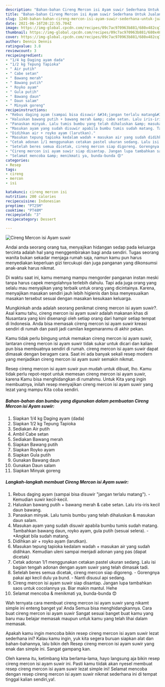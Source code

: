 ```yaml
---
description: "Bahan-bahan Cireng Mercon isi Ayam suwir Sederhana Untuk Jualan"
title: "Bahan-bahan Cireng Mercon isi Ayam suwir Sederhana Untuk Jualan"
slug: 1240-bahan-bahan-cireng-mercon-isi-ayam-suwir-sederhana-untuk-jualan
date: 2021-06-16T20:22:55.704Z
image: https://img-global.cpcdn.com/recipes/09c7ac970963b881/680x482cq70/cireng-mercon-isi-ayam-suwir-foto-resep-utama.jpg
thumbnail: https://img-global.cpcdn.com/recipes/09c7ac970963b881/680x482cq70/cireng-mercon-isi-ayam-suwir-foto-resep-utama.jpg
cover: https://img-global.cpcdn.com/recipes/09c7ac970963b881/680x482cq70/cireng-mercon-isi-ayam-suwir-foto-resep-utama.jpg
author: Dennis Dennis
ratingvalue: 3.8
reviewcount: 3
recipeingredient:
- "1/4 kg Daging ayam dada"
- "1/2 kg Tepung Tapioka"
- " Air putih"
- " Cabe setan"
- " Bawang merah"
- " Bawang putih"
- " Royko ayam"
- " Gula putih"
- " Bawang daun"
- " Daun salam"
- " Minyak goreng"
recipeinstructions:
- "Rebus daging ayam (sampai bisa disuwir &#34;jangan terlalu matang&#34;). Kemudian suwir kecil-kecil."
- "Haluskan bawang putih + bawang merah &amp; cabe setan. Lalu iris-iris kecil daun bawang."
- "Panaskan minyak. Lalu tumis bumbu yang telah dihaluskan &amp; masukan daun salam."
- "Masukan ayam yang sudah disuwir apabila bumbu tumis sudah matang. Tambahkan bawang daun, royko ayam, gula putih (sesuai selera).  *Angkat bila sudah matang."
- "Didihkan air + royko ayam (larutkan)."
- "Masukan tepung tapioka kedalam wadah + masukan air yang sudah didihkan. Kemudian uleni sampai menjadi adonan yang pas (dapat dicetak)"
- "Cetak adonan 1/1 menggunakan cetakan pastel ukuran sedang. Lalu isi bagian tengah adonan dengan ayam suwir yang telah dimasak tadi."
- "Setelah beres semua dicetak, cireng mercon siap digoreng. Gorengnya pakai api kecil dulu ya bund. Nanti disusul api sedang."
- "Cireng mercon isi ayam suwir siap disantap. Jangan lupa tambahkan saos untuk cocolannya ya. Biar makin mantul. Hehe"
- "Selamat mencoba &amp; menikmati ya, bunda-bunda 😍"
categories:
- Resep
tags:
- cireng
- mercon
- isi

katakunci: cireng mercon isi 
nutrition: 200 calories
recipecuisine: Indonesian
preptime: "PT25M"
cooktime: "PT48M"
recipeyield: "3"
recipecategory: Dessert

---
```



![Cireng Mercon isi Ayam suwir](https://img-global.cpcdn.com/recipes/09c7ac970963b881/680x482cq70/cireng-mercon-isi-ayam-suwir-foto-resep-utama.jpg)

Andai anda seorang orang tua, menyajikan hidangan sedap pada keluarga tercinta adalah hal yang menggembirakan bagi anda sendiri. Tugas seorang  wanita bukan sekadar menjaga rumah saja, namun kamu pun harus menyediakan keperluan gizi tercukupi dan juga panganan yang dikonsumsi anak-anak harus nikmat.

Di waktu  saat ini, kamu memang mampu mengorder panganan instan meski tanpa harus capek mengolahnya terlebih dahulu. Tapi ada juga orang yang selalu mau menyajikan yang terbaik untuk orang yang dicintainya. Karena, menyajikan masakan sendiri jauh lebih higienis dan bisa menyesuaikan masakan tersebut sesuai dengan masakan kesukaan keluarga. 



Mungkinkah anda adalah seorang penikmat cireng mercon isi ayam suwir?. Asal kamu tahu, cireng mercon isi ayam suwir adalah makanan khas di Nusantara yang kini disenangi oleh setiap orang dari hampir setiap tempat di Indonesia. Anda bisa memasak cireng mercon isi ayam suwir kreasi sendiri di rumah dan pasti jadi camilan kegemaranmu di akhir pekan.

Kamu tidak perlu bingung untuk memakan cireng mercon isi ayam suwir, lantaran cireng mercon isi ayam suwir tidak sukar untuk dicari dan kalian pun bisa membuatnya sendiri di rumah. cireng mercon isi ayam suwir dapat dimasak dengan beragam cara. Saat ini ada banyak sekali resep modern yang menjadikan cireng mercon isi ayam suwir semakin nikmat.

Resep cireng mercon isi ayam suwir pun mudah untuk dibuat, lho. Kamu tidak perlu repot-repot untuk memesan cireng mercon isi ayam suwir, karena Kamu bisa menghidangkan di rumahmu. Untuk Kita yang ingin membuatnya, inilah resep menyajikan cireng mercon isi ayam suwir yang lezat yang mampu Kita coba sendiri.

<!--inarticleads1-->

##### Bahan-bahan dan bumbu yang digunakan dalam pembuatan Cireng Mercon isi Ayam suwir:

1. Siapkan 1/4 kg Daging ayam (dada)
1. Siapkan 1/2 kg Tepung Tapioka
1. Sediakan  Air putih
1. Ambil  Cabe setan
1. Sediakan  Bawang merah
1. Siapkan  Bawang putih
1. Siapkan  Royko ayam
1. Siapkan  Gula putih
1. Gunakan  Bawang daun
1. Gunakan  Daun salam
1. Siapkan  Minyak goreng




<!--inarticleads2-->

##### Langkah-langkah membuat Cireng Mercon isi Ayam suwir:

1. Rebus daging ayam (sampai bisa disuwir &#34;jangan terlalu matang&#34;). - Kemudian suwir kecil-kecil.
1. Haluskan bawang putih + bawang merah &amp; cabe setan. Lalu iris-iris kecil daun bawang.
1. Panaskan minyak. Lalu tumis bumbu yang telah dihaluskan &amp; masukan daun salam.
1. Masukan ayam yang sudah disuwir apabila bumbu tumis sudah matang. Tambahkan bawang daun, royko ayam, gula putih (sesuai selera).  - *Angkat bila sudah matang.
1. Didihkan air + royko ayam (larutkan).
1. Masukan tepung tapioka kedalam wadah + masukan air yang sudah didihkan. Kemudian uleni sampai menjadi adonan yang pas (dapat dicetak)
1. Cetak adonan 1/1 menggunakan cetakan pastel ukuran sedang. Lalu isi bagian tengah adonan dengan ayam suwir yang telah dimasak tadi.
1. Setelah beres semua dicetak, cireng mercon siap digoreng. - Gorengnya pakai api kecil dulu ya bund. - Nanti disusul api sedang.
1. Cireng mercon isi ayam suwir siap disantap. Jangan lupa tambahkan saos untuk cocolannya ya. Biar makin mantul. Hehe
1. Selamat mencoba &amp; menikmati ya, bunda-bunda 😍




Wah ternyata cara membuat cireng mercon isi ayam suwir yang nikamt simple ini enteng banget ya! Anda Semua bisa menghidangkannya. Cara buat cireng mercon isi ayam suwir Sangat sesuai banget buat kamu yang baru mau belajar memasak maupun untuk kamu yang telah lihai dalam memasak.

Apakah kamu ingin mencoba bikin resep cireng mercon isi ayam suwir lezat sederhana ini? Kalau kamu ingin, yuk kita segera buruan siapkan alat dan bahan-bahannya, lalu bikin deh Resep cireng mercon isi ayam suwir yang enak dan simple ini. Sangat gampang kan. 

Oleh karena itu, ketimbang kita berlama-lama, hayo langsung aja bikin resep cireng mercon isi ayam suwir ini. Pasti kamu tiidak akan nyesel membuat resep cireng mercon isi ayam suwir lezat simple ini! Selamat mencoba dengan resep cireng mercon isi ayam suwir nikmat sederhana ini di tempat tinggal kalian sendiri,ya!.

